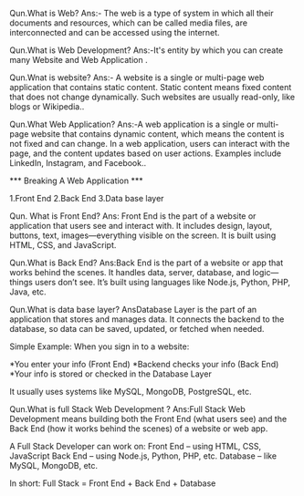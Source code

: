 Qun.What is Web?
Ans:- The web is a type of system in which all their
      documents and resources, which can be called media 
      files, are interconnected and can be accessed using
      the internet.

Qun.What is Web Development?
Ans:-It's entity by which you can create many Website and Web Application .

Qun.Wnat is website?
Ans:- A website is a single or multi-page web application that contains static content.
      Static content means fixed content that does not change dynamically.
      Such websites are usually read-only, like blogs or Wikipedia..

Qun.What Web Application?
Ans:-A web application is a single or multi-page website that contains
     dynamic content, which means the content is not fixed and can change.
     In a web application, users can interact with the page, and the content
     updates based on user actions.
     Examples include LinkedIn, Instagram, and Facebook..

*** Breaking A Web Application *** 

1.Front End
2.Back End 
3.Data base layer

Qun. What is Front End?
Ans: Front End is the part of a website or application that users see and interact with.
It includes design, layout, buttons, text, images—everything visible on the screen.
It is built using HTML, CSS, and JavaScript.

Qun.What is Back End?
Ans:Back End is the part of a website or app that works behind the scenes.
It handles data, server, database, and logic—things users don’t see.
It’s built using languages like Node.js, Python, PHP, Java, etc.

Qun.What is data base layer?
AnsDatabase Layer is the part of an application that stores and manages data.
It connects the backend to the database, so data can be saved, updated, or fetched when needed.

Simple Example:
When you sign in to a website:

*You enter your info (Front End)
*Backend checks your info (Back End)
*Your info is stored or checked in the Database Layer

It usually uses systems like MySQL, MongoDB, PostgreSQL, etc.


Qun.What is full Stack Web Development ?
Ans:Full Stack Web Development means building both the Front End (what users see)
    and the Back End (how it works behind the scenes) of a website or web app.

A Full Stack Developer can work on:
Front End – using HTML, CSS, JavaScript
Back End – using Node.js, Python, PHP, etc.
Database – like MySQL, MongoDB, etc.

In short:
Full Stack = Front End + Back End + Database